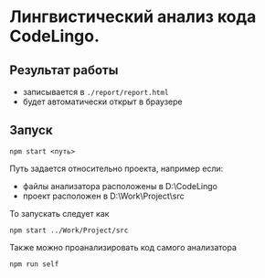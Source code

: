 # Лингвистический анализ кода CodeLingo.

## Результат работы
* записывается в `./report/report.html`
* будет автоматически открыт в браузере

## Запуск
```
npm start <путь>
```
Путь задается относительно проекта, например если:
* файлы анализатора расположены в D:\CodeLingo
* проект расположен в D:\Work\Project\src

То запускать следует как

```
npm start ../Work/Project/src
```

Также можно проанализировать код самого анализатора 
```
npm run self
``` 

